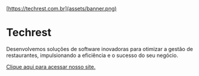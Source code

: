 [https://techrest.com.br](assets/banner.png)

# Techrest
Desenvolvemos soluções de software inovadoras para otimizar a gestão de restaurantes, impulsionando a eficiência e o sucesso do seu negócio.

[Clique aqui para acessar nosso site.](https://techrest.com.br)
